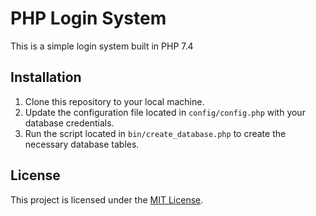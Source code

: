 # PHP Login System

This is a simple login system built in PHP 7.4

## Installation

1. Clone this repository to your local machine.
2. Update the configuration file located in `config/config.php` with your database credentials.
3. Run the script located in `bin/create_database.php` to create the necessary database tables.

## License

This project is licensed under the [MIT License](LICENSE).